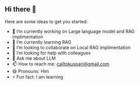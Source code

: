 ## Hi there 👋

Here are some ideas to get you started:

- 🔭 I’m currently working on Large language model and RAG implimentation
- 🌱 I’m currently learning RAG
- 👯 I’m looking to collaborate on Local RAG implimentation
- 🤔 I’m looking for help with colleagues
- 💬 Ask me about LLM
- 📫 How to reach me: calltokuspari@gmail.com
- 😄 Pronouns: Him
- ⚡ Fun fact: I am learning

